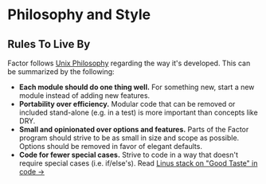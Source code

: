 # Philosophy and Style

## Rules To Live By

Factor follows [Unix Philosophy](https://en.wikipedia.org/wiki/Unix_philosophy) regarding the way it's developed. This can be summarized by the following:

- **Each module should do one thing well.** For something new, start a new module instead of adding new features.
- **Portability over efficiency.** Modular code that can be removed or included stand-alone (e.g. in a test) is more important than concepts like DRY.
- **Small and opinionated over options and features.** Parts of the Factor program should strive to be as small in size and scope as possible. Options should be removed in favor of elegant defaults.
- **Code for fewer special cases.** Strive to code in a way that doesn't require special cases (i.e. if/else's).
  Read [Linus stack on "Good Taste" in code &rarr;](https://medium.com/@bartobri/applying-the-linus-tarvolds-good-taste-coding-requirement-99749f37684a)
